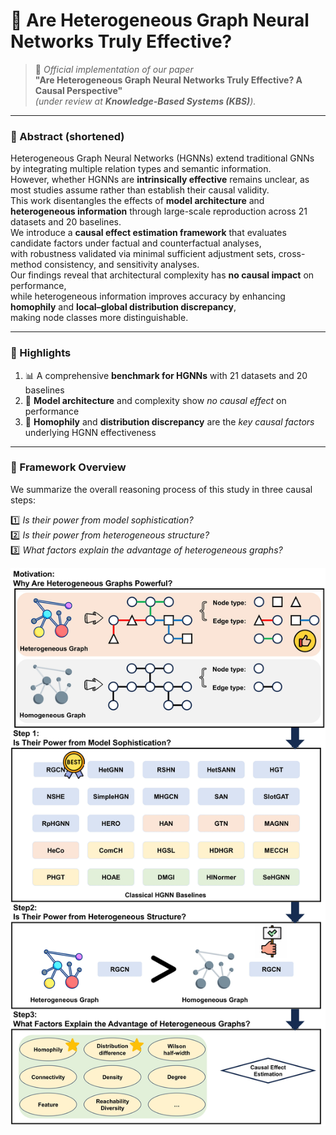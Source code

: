 # 🧩 Are Heterogeneous Graph Neural Networks Truly Effective?  

> 📄 *Official implementation of our paper*  
> **"Are Heterogeneous Graph Neural Networks Truly Effective? A Causal Perspective"**  
> *(under review at **Knowledge-Based Systems (KBS)**).*

---

### 🧠 Abstract (shortened)

Heterogeneous Graph Neural Networks (HGNNs) extend traditional GNNs by integrating multiple relation types and semantic information.  
However, whether HGNNs are **intrinsically effective** remains unclear, as most studies assume rather than establish their causal validity.  
This work disentangles the effects of **model architecture** and **heterogeneous information** through large-scale reproduction across 21 datasets and 20 baselines.  
We introduce a **causal effect estimation framework** that evaluates candidate factors under factual and counterfactual analyses,  
with robustness validated via minimal sufficient adjustment sets, cross-method consistency, and sensitivity analyses.  
Our findings reveal that architectural complexity has **no causal impact** on performance,  
while heterogeneous information improves accuracy by enhancing **homophily** and **local–global distribution discrepancy**,  
making node classes more distinguishable.  

---

### 🌟 Highlights
1. 📊 A comprehensive **benchmark for HGNNs** with 21 datasets and 20 baselines  
2. 🧱 **Model architecture** and complexity show *no causal effect* on performance  
3. 🔗 **Homophily** and **distribution discrepancy** are the *key causal factors* underlying HGNN effectiveness  

---

### 📜 Framework Overview

We summarize the overall reasoning process of this study in three causal steps:  

1️⃣ *Is their power from model sophistication?*  
2️⃣ *Is their power from heterogeneous structure?*  
3️⃣ *What factors explain the advantage of heterogeneous graphs?*  

<p align="center">
  <img src="./overview.jpg" alt="Causal Framework Overview" width="720">
</p>

